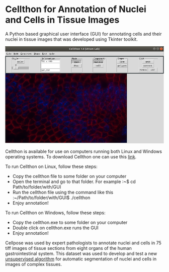 # Cellthon for Annotation of Nuclei and Cells in Tissue Images

A Python based graphical user interface (GUI) for annotating cells and their nuclei in tissue images that was developed using Tkinter toolkit.

![Linux Cellthon](content/cellthon.png)

Cellthon is available for use on computers running both Linux and Windows operating systems. To download Cellthon one can use this [link](https://drive.google.com/drive/folders/17shzTjL1k8ijDkJE2-bZxgQPuZI2Hv5n?usp=sharing).

To run Cellthon on Linux, follow these steps:
* Copy the cellthon file to some folder on your computer
* Open the terminal and go to that folder. For example :~$ cd Path/to/folder/with/GUI
* Run the cellthon file using the command like this :~/Path/to/folder/with/GUI$ ./cellthon
* Enjoy annotation!

To run Cellthon on Windows, follow these steps:
* Copy the cellthon.exe to some folder on your computer
* Double click on cellthon.exe runs the GUI
* Enjoy annotation!

Cellpose was used by expert pathologists to annotate nuclei and cells in 75 tiff images of tissue sections from eight organs of the human gastrointestinal system. This dataset was used to develop and test a new [unsupervised algorithm](https://www.biorxiv.org/) for automatic segmentation of nuclei and cells in images of complex tissues.
